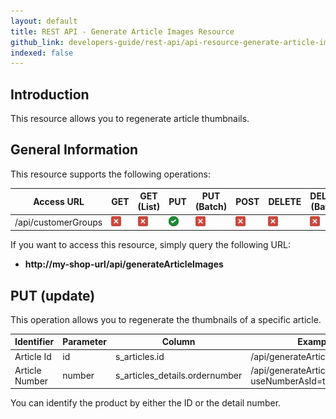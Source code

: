 ```yaml
---
layout: default
title: REST API - Generate Article Images Resource
github_link: developers-guide/rest-api/api-resource-generate-article-images/index.md
indexed: false
---
```


## Introduction

This resource allows you to regenerate article thumbnails.

## General Information

This resource supports the following operations:

|  Access URL                 | GET                 | GET (List)          | PUT                   | PUT (Batch)         | POST                | DELETE              | DELETE (Batch)      |
|-----------------------------|---------------------|---------------------|-----------------------|---------------------|---------------------|---------------------|---------------------|
| /api/customerGroups         | ![No](../img/no.png) | ![No](../img/no.png) | ![Yes](../img/yes.png) | ![No](../img/no.png) | ![No](../img/no.png) | ![No](../img/no.png) | ![No](../img/no.png) |

If you want to access this resource, simply query the following URL:

* **http://my-shop-url/api/generateArticleImages**

## PUT (update)

This operation allows you to regenerate the thumbnails of a specific article.

| Identifier     | Parameter   | Column                            | Example call                                         |
|----------------|-------------|-----------------------------------|------------------------------------------------------|
| Article Id	 | id		   | s_articles.id  				   | /api/generateArticleImages/2		                  |
| Article Number | number	   | s_articles_details.ordernumber | /api/generateArticleImages/20003?useNumberAsId=true  |

You can identify the product by either the ID or the detail number.
